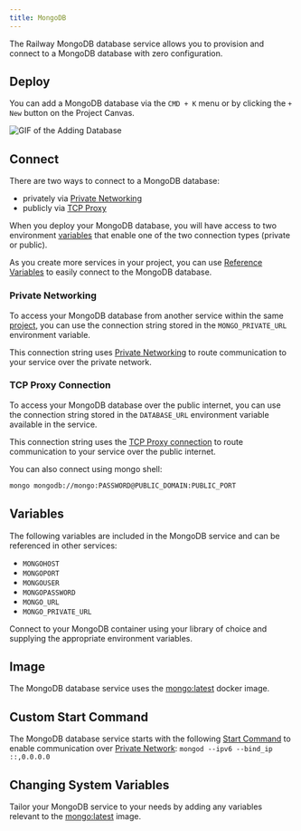 ```yaml
---
title: MongoDB
---
```


The Railway MongoDB database service allows you to provision and connect to a
MongoDB database with zero configuration.

## Deploy

You can add a MongoDB database via the `CMD + K` menu or by clicking the `+ New` button on the Project Canvas.

<Image src="https://res.cloudinary.com/railway/image/upload/v1695934218/docs/databases/addDB_qxyctn.gif"
alt="GIF of the Adding Database"
layout="intrinsic"
width={450} height={396} quality={100} />

## Connect

There are two ways to connect to a MongoDB database:
- privately via [Private Networking](/reference/private-networking)
- publicly via [TCP Proxy](/deploy/exposing-your-app#tcp-proxying)

When you deploy your MongoDB database, you will have access to two environment [variables](/develop/variables) that enable one of the two connection types (private or public).

As you create more services in your project, you can use [Reference Variables](/develop/variables#reference-variables) to easily connect to the MongoDB database.

### Private Networking

To access your MongoDB database from another service within the same [project](/develop/projects), you can use the connection string stored in the `MONGO_PRIVATE_URL` environment variable.

This connection string uses [Private Networking](/reference/private-networking) to route communication to your service over the private network.

### TCP Proxy Connection

To access your MongoDB database over the public internet, you can use the connection string stored in the `DATABASE_URL` environment variable available in the service.

This connection string uses the [TCP Proxy connection](/deploy/exposing-your-app#tcp-proxying) to route communication to your service over the public internet.

You can also connect using mongo shell:
```bash
mongo mongodb://mongo:PASSWORD@PUBLIC_DOMAIN:PUBLIC_PORT
```

## Variables

The following variables are included in the MongoDB service and can be referenced in other services:
- `MONGOHOST`
- `MONGOPORT`
- `MONGOUSER`
- `MONGOPASSWORD`
- `MONGO_URL`
- `MONGO_PRIVATE_URL`
 
Connect to your MongoDB container using your library of choice and supplying the
appropriate environment variables.

## Image

The MongoDB database service uses the [mongo:latest](https://hub.docker.com/_/mongo) docker image.

## Custom Start Command

The MongoDB database service starts with the following [Start Command](/deploy/deployments#start-command) to enable communication over [Private Network](/reference/private-networking): `mongod --ipv6 --bind_ip ::,0.0.0.0`

## Changing System Variables

Tailor your MongoDB service to your needs by adding any variables relevant to the [mongo:latest](https://hub.docker.com/_/mongo) image.